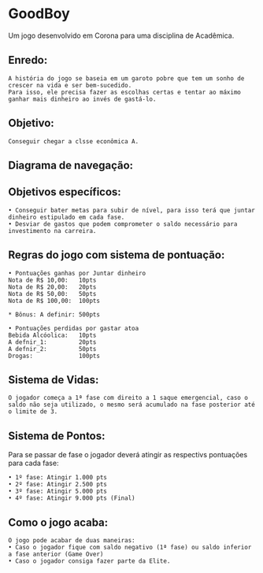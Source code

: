 
# GoodBoy

Um jogo desenvolvido em Corona para uma disciplina de Acadêmica.


## Enredo:		
	A história do jogo se baseia em um garoto pobre que tem um sonho de crescer na vida e ser bem-sucedido.
	Para isso, ele precisa fazer as escolhas certas e tentar ao máximo ganhar mais dinheiro ao invés de gastá-lo.

## Objetivo:
	Conseguir chegar a clsse econômica A.

## Diagrama de navegação:
	


## Objetivos específicos:
	• Conseguir bater metas para subir de nível, para isso terá que juntar dinheiro estipulado em cada fase.
	• Desviar de gastos que podem comprometer o saldo necessário para investimento na carreira.

## Regras do jogo com sistema de pontuação:

	• Pontuações ganhas por Juntar dinheiro
	Nota de R$ 10,00:	10pts
	Nota de R$ 20,00:	20pts
	Nota de R$ 50,00:	50pts
	Nota de R$ 100,00:	100pts

	* Bônus: A definir:	500pts

	• Pontuações perdidas por gastar atoa
	Bebida Alcóolica:	10pts
	A defnir_1:			20pts
	A defnir_2:			50pts
	Drogas:				100pts


## Sistema de Vidas:
	O jogador começa a 1ª fase com direito a 1 saque emergencial, caso o saldo não seja utilizado, o mesmo será acumulado na fase posterior até o limite de 3.

## Sistema de Pontos:
Para se passar de fase o jogador deverá atingir as respectivs pontuações para cada fase: 
	
	• 1º fase: Atingir 1.000 pts
	• 2º fase: Atingir 2.500 pts
	• 3º fase: Atingir 5.000 pts
	• 4º fase: Atingir 9.000 pts (Final)

## Como o jogo acaba:
	O jogo pode acabar de duas maneiras:
	• Caso o jogador fique com saldo negativo (1ª fase) ou saldo inferior a fase anterior (Game Over)
	• Caso o jogador consiga fazer parte da Elite.
